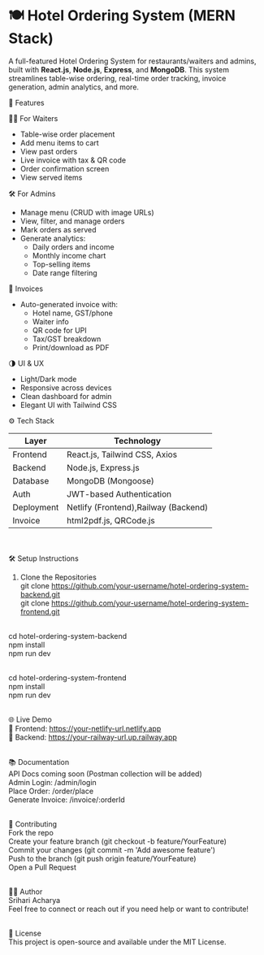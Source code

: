 # 🍽️ Hotel Ordering System (MERN Stack)

A full-featured Hotel Ordering System for restaurants/waiters and admins, built with **React.js**, **Node.js**, **Express**, and **MongoDB**. This system streamlines table-wise ordering, real-time order tracking, invoice generation, admin analytics, and more.

🚀 Features

🧑‍🍳 For Waiters
- Table-wise order placement
- Add menu items to cart
- View past orders
- Live invoice with tax & QR code
- Order confirmation screen
- View served items

🛠️ For Admins
- Manage menu (CRUD with image URLs)
- View, filter, and manage orders
- Mark orders as served
- Generate analytics:
  - Daily orders and income
  - Monthly income chart
  - Top-selling items
  - Date range filtering

🧾 Invoices
- Auto-generated invoice with:
  - Hotel name, GST/phone
  - Waiter info
  - QR code for UPI
  - Tax/GST breakdown
  - Print/download as PDF

🌗 UI & UX
- Light/Dark mode
- Responsive across devices
- Clean dashboard for admin
- Elegant UI with Tailwind CSS


⚙️ Tech Stack

| Layer       | Technology                          |
|-------------|--------------------------------------|
| Frontend    | React.js, Tailwind CSS, Axios        |
| Backend     | Node.js, Express.js                  |
| Database    | MongoDB (Mongoose)                   |
| Auth        | JWT-based Authentication             |
| Deployment  | Netlify (Frontend),Railway (Backend) |
| Invoice     | html2pdf.js, QRCode.js               |


<br><br>🛠️ Setup Instructions

 1. Clone the Repositories<br>
git clone https://github.com/your-username/hotel-ordering-system-backend.git<br>
git clone https://github.com/your-username/hotel-ordering-system-frontend.git<br><br>

cd hotel-ordering-system-backend<br>
npm install<br>
npm run dev<br><br>

cd hotel-ordering-system-frontend<br>
npm install<br>
npm run dev<br><br>

🌐 Live Demo<br>
🔗 Frontend: https://your-netlify-url.netlify.app<br>
🔗 Backend: https://your-railway-url.up.railway.app<br><br>

📚 Documentation<br>
API Docs coming soon (Postman collection will be added)<br>
Admin Login: /admin/login<br>
Place Order: /order/place<br>
Generate Invoice: /invoice/:orderId<br><br>

👥 Contributing<br>
Fork the repo<br>
Create your feature branch (git checkout -b feature/YourFeature)<br>
Commit your changes (git commit -m 'Add awesome feature')<br>
Push to the branch (git push origin feature/YourFeature)<br>
Open a Pull Request<br><br>

👨‍💻 Author<br>
Srihari Acharya<br>
Feel free to connect or reach out if you need help or want to contribute!<br><br>

📃 License<br>
This project is open-source and available under the MIT License.

